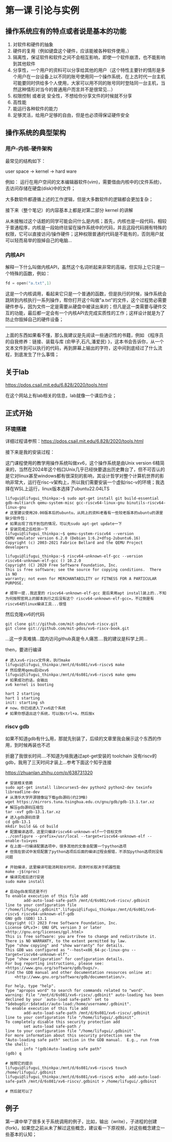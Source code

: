 # 第一课 引论与实例



## 操作系统应有的特点或者说是基本的功能

1. 对软件和硬件的抽象
2. 硬件的复用（例如键盘这个硬件，应该能被各种软件使用，）
3. 隔离性，保证软件和软件之间不会相互影响，即使一个软件崩溃，也不能影响到其他软件
4. 分享性，一个用户的资料可以分享给其他的用户（这个特性主要针的情形是多个用户在一台设备上以不同的账号使用同一个操作系统，在上古时代一台主机可能要同时供给多个人使用，大家可以用不同的账号同时登陆同一台主机，当然这种情形对当今的普通用户而言并不是很常见...）
5. 权限控制 或者说 安全性，不想给你分享文件的时候就不分享
6. 高性能
7. 能运行各种软件的能力
8. 足够灵活，给用户足够的自由，但是也必须得保证硬件安全



## 操作系统的典型架构

### 用户-内核-硬件架构

最常见的结构如下：

user space -> kernel -> hard ware

例如： 运行在用户空间的文本编辑器软件(vim)，需要借由内核中的(文件系统)，去访问存储在硬盘(disk)中的文件；

大多数软件都遵循上述的工作逻辑，但是大多数软件的逻辑都会更加复杂；

接下来（整个笔记）的内容基本上都是对第二部分 kernel 的讲解

从未接触过这个话题的同学可能会问什么是内核；首先，内核也是一段代码，相较于普通程序，内核是一段始终驻留在操作系统中的代码，并且这段代码拥有特殊的权限，它可以直接访问/操作硬件；这种权限普通的代码是不能有的，否则用户就可以轻而易举的毁掉自己的电脑...



### 内核API

解释一下什么叫做内核API，虽然这个名词听起来非常的高端，但实际上它只是一个特殊的函数，例如：

```c
fd = open("a.txt",1)
```

这是一个内核调用，看起来它只是一个普通的函数，但是执行的时候，操作系统会跳转到内核执行一系列操作，帮你打开这个叫做"a.txt"的文件，这个过程势必需要硬件参与，因为文件一定是需要从硬盘中被读出来的；但凡是这一类需要与硬件交互的功能，最后都一定会有一个内核API去完成实质性的工作；这样设计就是为了防止你毁掉自己的硬件设备；



--------------------

上面的东西如果看不懂，那么我建议是先阅读一些通识性的书籍，例如 《程序员的自我修养：链接、装载与库 (俞甲子,石凡,潘爱民) 》，这本书会告诉你，从一个文本文件到可以执行的代码，再到屏幕上输出的字符，这中间到底经过了什么流程，到底发生了什么事情；

 

## 关于lab

https://pdos.csail.mit.edu/6.828/2020/tools.html

在这个网站上有lab相关的信息，lab就像一个课后作业；



## 正式开始

### 环境搭建

详细过程请参照：https://pdos.csail.mit.edu/6.828/2020/tools.html

接下来是我的安装过程：

这门课程使用的教学用操作系统叫做xv6，这个操作系统是由Unix version 6精简来的，当然在2024年这个档口Unix几乎已经快要退出历史舞台了，但不可否认的是它对linux甚至windows都有很深刻的影响，其设计哲学对整个计算机世界的影响非常大，运行在risc-v架构上，所以我们需要安装一个虚拟risc-v的环境；我选择在WSL上运行，linux版本选择了ubuntu22.04LTS

```shell
lifugui@lifugui_thinkpa:~$ sudo apt-get install git build-essential gdb-multiarch qemu-system-misc gcc-riscv64-linux-gnu binutils-riscv64-linux-gnu
# 这里建议使用20.00版本后的ubuntu，从网上的资料老看有一些较老版本的ubuntu的源里缺少软件包；
# 如果出现了找不到包的情况，可以先sudo apt-get update一下
# 安装完成之后检测一下
lifugui@lifugui_thinkpa:~$ qemu-system-riscv64 --version
QEMU emulator version 6.2.0 (Debian 1:6.2+dfsg-2ubuntu6.16)
Copyright (c) 2003-2021 Fabrice Bellard and the QEMU Project developers

lifugui@lifugui_thinkpa:~$ riscv64-unknown-elf-gcc --version
riscv64-unknown-elf-gcc () 10.2.0
Copyright (C) 2020 Free Software Foundation, Inc.
This is free software; see the source for copying conditions.  There is NO
warranty; not even for MERCHANTABILITY or FITNESS FOR A PARTICULAR PURPOSE.

# 顺带一提..我这里的 riscv64-unknown-elf-gcc 是后来用apt install装上的..不知为何按照官网上的脚本执行之后没有这个 riscv64-unknown-elf-gcc=，不过倒是有riscv64的linux编译工具...很怪
```

然后克隆xv6的代码

```shell
git clone git://github.com/mit-pdos/xv6-riscv.git
git clone git://github.com/mit-pdos/xv6-riscv-book.git
```

...这一步真难搞...国内访问github真是令人痛苦....我的建议是科学上网...

then，要进行编译

```shell
# 进入xv6-riscv文件夹，执行make
lifugui@lifugui_thinkpa:/mnt/d/6s081/xv6-riscv$ make
# 然后使用qemu启动xv6
lifugui@lifugui_thinkpa:/mnt/d/6s081/xv6-riscv$ make qemu
# 如果成功的话，会输出
xv6 kernel is booting

hart 2 starting
hart 1 starting
init: starting sh
# now，你已经进入了xv6这个系统
# 如果你想退出这个系统，可以按ctrl+a，然后按x
```



### riscv gdb

如果不知道gdb有什么用，那就先别装了，后续的文章里我会展示这个东西的作用，到时候再装也不迟

折磨了我很长时间....不知道为啥我通过apt-get安装的 toolchain 没有riscv的gdb，我用了三天时间才装上...参考下面这个知乎连接

https://zhuanlan.zhihu.com/p/638731320



```shell
# 安装相关依赖
sudo apt-get install libncurses5-dev python2 python2-dev texinfo libreadline-dev
# 从清华大学开源镜像站下载gdb源码(约23MB)
wget https://mirrors.tuna.tsinghua.edu.cn/gnu/gdb/gdb-13.1.tar.xz
# 解压gdb源码压缩包
tar -xvf gdb-13.1.tar.xz
# 进入gdb源码目录
cd gdb-13.1
mkdir build && cd build
# 配置编译选项，这里只编译riscv64-unknown-elf一个目标文件
../configure --prefix=/usr/local --target=riscv64-unknown-elf --enable-tui=yes
# 在上面一行编译配置选项中，很多其他的文章会配置一个python选项
# 但我在尝试中发现配置了python选项后后面的编译过程会报错，不添加python选项则没有问题

# 开始编译，这里编译可能消耗较长时间，具体时长取决于机器性能
make -j$(nproc)
# 编译完成后进行安装
sudo make install
```



```shell
# 启动gdb发现还是不行
To enable execution of this file add
        add-auto-load-safe-path /mnt/d/6s081/xv6-riscv/.gdbinit
line to your configuration file "/home/lifugui/.gdbinit".lifugui@lifugui_thinkpa:/mnt/d/6s081/xv6-riscv$ riscv64-unknown-elf-gdb
GNU gdb (GDB) 13.1
Copyright (C) 2023 Free Software Foundation, Inc.
License GPLv3+: GNU GPL version 3 or later <http://gnu.org/licenses/gpl.html>
This is free software: you are free to change and redistribute it.
There is NO WARRANTY, to the extent permitted by law.
Type "show copying" and "show warranty" for details.
This GDB was configured as "--host=x86_64-pc-linux-gnu --target=riscv64-unknown-elf".
Type "show configuration" for configuration details.
For bug reporting instructions, please see:
<https://www.gnu.org/software/gdb/bugs/>.
Find the GDB manual and other documentation resources online at:
    <http://www.gnu.org/software/gdb/documentation/>.

For help, type "help".
Type "apropos word" to search for commands related to "word".
warning: File "/mnt/d/6s081/xv6-riscv/.gdbinit" auto-loading has been declined by your `auto-load safe-path' set to "$debugdir:$datadir/auto-load:/home/username/.gdbinit".
To enable execution of this file add
        add-auto-load-safe-path /mnt/d/6s081/xv6-riscv/.gdbinit
line to your configuration file "/home/lifugui/.gdbinit".
To completely disable this security protection add
        set auto-load safe-path /
line to your configuration file "/home/lifugui/.gdbinit".
For more information about this security protection see the
"Auto-loading safe path" section in the GDB manual.  E.g., run from the shell:
        info "(gdb)Auto-loading safe path"
(gdb) q

# 按照它的提示
lifugui@lifugui_thinkpa:/mnt/d/6s081/xv6-riscv$ touch /home/lifugui/.gdbinit
lifugui@lifugui_thinkpa:/mnt/d/6s081/xv6-riscv$ echo  add-auto-load-safe-path /mnt/d/6s081/xv6-riscv/.gdbinit > /home/lifugui/.gdbinit

# 然后就可以了
```





## 例子

第一课中举了很多关于系统调用的例子，比如，输出（write），子进程的创建(fork)，如果您之前从未了解过这些概念，建议看一下原视频，对这些概念建立一些基本的认知；

























